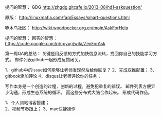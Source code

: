 提问的智慧：
GDG http://zhgdg.gitcafe.io/2013-08/hd1-askquestion/

原版：
http://linuxmafia.com/faq/Essays/smart-questions.html

啄木鸟社区：
http://wiki.woodpecker.org.cn/moin/AskForHelp

提问的智慧：
回答的智慧：
https://code.google.com/p/cpyug/wiki/ZenForAsk


第一周QA的总结：
关键是用反馈的方式加快信息流转，找回你自己的技能学习方式。
邮件列表github一起形成反馈闭关。

1、github中的issue如何能够让老师发现然后给你回复？
2、完成双推配置；
3、gitbook添加评论
4、disqus让老师评论你的任务；


写作本身是一个创造的过程，创新的过程，避免犯重复的错误。
邮件列表方便异步沟通，形成生态系统的循环。
而这些分布式大脑合作起来。
形成代码作品。


1、个人网站博客搭建；  
2、视频节奏跟上；
3、mac快捷操作





